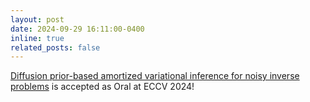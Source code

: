 ```yaml
---
layout: post
date: 2024-09-29 16:11:00-0400
inline: true
related_posts: false
---
```


[Diffusion prior-based amortized variational inference for noisy inverse problems](https://arxiv.org/abs/2411.12598) is accepted as Oral at ECCV 2024!
